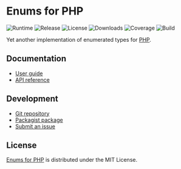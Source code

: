 # Enums for PHP
![Runtime](https://img.shields.io/packagist/php-v/cedx/enum.svg) ![Release](https://img.shields.io/packagist/v/cedx/enum.svg) ![License](https://img.shields.io/packagist/l/cedx/enum.svg) ![Downloads](https://img.shields.io/packagist/dt/cedx/enum.svg) ![Coverage](https://coveralls.io/repos/github/cedx/enum.php/badge.svg) ![Build](https://github.com/cedx/enum.php/workflows/build/badge.svg)

Yet another implementation of enumerated types for [PHP](https://www.php.net).

## Documentation
- [User guide](https://docs.belin.io/enum.php)
- [API reference](https://api.belin.io/enum.php)

## Development
- [Git repository](https://git.belin.io/cedx/enum.php)
- [Packagist package](https://packagist.org/packages/cedx/enum)
- [Submit an issue](https://git.belin.io/cedx/enum.php/issues)

## License
[Enums for PHP](https://docs.belin.io/enum.php) is distributed under the MIT License.
